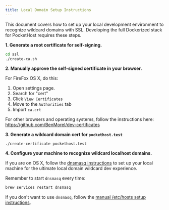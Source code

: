 ```yaml
---
title: Local Domain Setup Instructions
---
```


This document covers how to set up your local development environment to recognize wildcard domains with SSL. Developing the full Dockerized stack for PocketHost requires these steps.

**1. Generate a root certificate for self-signing.**

```bash
cd ssl
./create-ca.sh
```

**2. Manually approve the self-signed certificate in your browser.**

For FireFox OS X, do this:

1. Open settings page.
2. Search for "cert"
3. Click `View Certificates`
4. Move to the `Authorities` tab
5. Import `ca.crt`

For other browsers and operating systems, follow the instructions here: https://github.com/BenMorel/dev-certificates

**3. Generate a wildcard domain cert for `pockethost.test`**

```
./create-certificate pockethost.test
```

**4. Configure your machine to recognize wildcard localhost domains.**

If you are on OS X, follow the [dnsmasq instructions](dnsmasq.md) to set up your local machine for the ultimate local domain wildcard dev experience.

Remember to start `dnsmasq` every time:

```bash
brew services restart dnsmasq
```

If you don't want to use `dnsmasq`, follow the [manual /etc/hosts setup instructions](etc_hosts.md).

